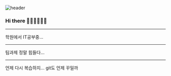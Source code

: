 ![header](https://capsule-render.vercel.app/api?type=wave&color=auto&height=300&section=header&text=ummmmmmmmmmm&fontSize=90)

### Hi there 👋👋👋👋👋👋

---

학원에서 IT공부중...

---

팀과제 정말 힘들다...

---

언제 다시 복습하지... git도 언제 꾸밀까
<!--
**hyun3333/hyun3333** is a ✨ _special_ ✨ repository because its `README.md` (this file) appears on your GitHub profile.

Here are some ideas to get you started:

- 🔭 I’m currently working on ...
- 🌱 I’m currently learning ...
- 👯 I’m looking to collaborate on ...
- 🤔 I’m looking for help with ...
- 💬 Ask me about ...
- 📫 How to reach me: ...
- 😄 Pronouns: ...
- ⚡ Fun fact: ...
-->
